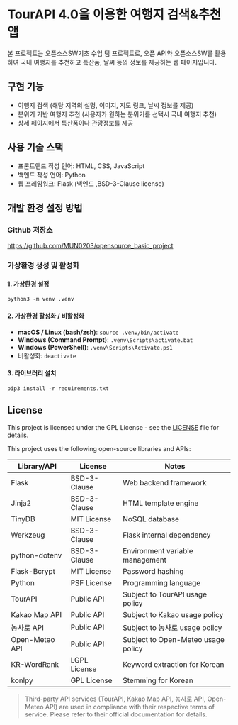 # TourAPI 4.0을 이용한 여행지 검색&추천 앱
본 프로젝트는 오픈소스SW기초 수업 팀 프로젝트로, 오픈 API와 오픈소스SW를 활용하여 국내 여행지를 추천하고 특산품, 날씨 등의 정보를 제공하는 웹 페이지입니다.

## 구현 기능
- 여행지 검색 (해당 지역의 설명, 이미지, 지도 링크, 날씨 정보를 제공)
- 분위기 기반 여행지 추천 (사용자가 원하는 분위기를 선택시 국내 여행지 추천)
- 상세 페이지에서 특산품이나 관광정보를 제공

## 사용 기술 스택
- 프론트엔드 작성 언어: HTML, CSS, JavaScript
- 백엔드 작성 언어: Python
- 웹 프레임워크: Flask (백엔드 ,BSD-3-Clause license)


## 개발 환경 설정 방법

### Github 저장소
https://github.com/MUN0203/opensource_basic_project

### 가상환경 생성 및 활성화
#### 1. 가상환경 설정
    python3 -m venv .venv

#### 2. 가상환경 활성화 / 비활성화
- **macOS / Linux (bash/zsh)**: `source .venv/bin/activate`
- **Windows (Command Prompt)**: `.venv\Scripts\activate.bat`
- **Windows (PowerShell)**: `.venv\Scripts\Activate.ps1`
- 비활성화: `deactivate`

#### 3. 라이브러리 설치
    pip3 install -r requirements.txt

## License

This project is licensed under the GPL License - see the [LICENSE](LICENSE) file for details.

This project uses the following open-source libraries and APIs:

| Library/API      | License        | Notes |
|-------------------|----------------|-------|
| Flask             | BSD-3-Clause   | Web backend framework |
| Jinja2            | BSD-3-Clause   | HTML template engine |
| TinyDB            | MIT License    | NoSQL database |
| Werkzeug          | BSD-3-Clause   | Flask internal dependency |
| python-dotenv     | BSD-3-Clause   | Environment variable management |
| Flask-Bcrypt      | MIT License    | Password hashing |
| Python            | PSF License    | Programming language |
| TourAPI           | Public API     | Subject to TourAPI usage policy |
| Kakao Map API     | Public API     | Subject to Kakao usage policy |
| 농사로 API         | Public API     | Subject to 농사로 usage policy |
| Open-Meteo API    | Public API     | Subject to Open-Meteo usage policy |
| KR-WordRank       | LGPL License   | Keyword extraction for Korean |
| konlpy            | GPL License    | Stemming for Korean |

> 
> Third-party API services (TourAPI, Kakao Map API, 농사로 API, Open-Meteo API) are used in compliance with their respective terms of service. Please refer to their official documentation for details.